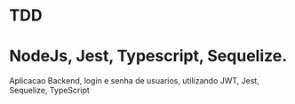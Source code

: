 # TDD
# NodeJs, Jest, Typescript, Sequelize. 

Aplicacao Backend, login e senha de usuarios, utilizando JWT, Jest, Sequelize, TypeScript
